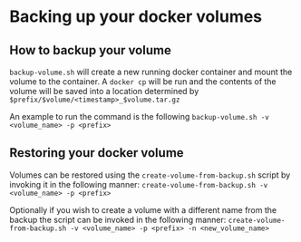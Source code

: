# Backing up your docker volumes

## How to backup your volume

`backup-volume.sh` will create a new running docker container and mount the volume to the container. A `docker cp` will be run and the contents of the volume will be saved into a location determined by `$prefix/$volume/<timestamp>_$volume.tar.gz`

An example to run the command is the following `backup-volume.sh -v <volume_name> -p <prefix>`

## Restoring your docker volume

Volumes can be restored using the `create-volume-from-backup.sh` script by invoking it in the following manner: `create-volume-from-backup.sh -v <volume_name> -p <prefix>`

Optionally if you wish to create a volume with a different name from the backup the script can be invoked in the following manner: `create-volume-from-backup.sh -v <volume_name> -p <prefix> -n <new_volume_name>`
